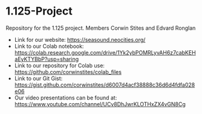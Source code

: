 # 1.125-Project
Repository for the 1.125 project. Members Corwin Stites and Edvard Ronglan

- Link for our website: https://seasound.neocities.org/
- Link to our Colab notebook: https://colab.research.google.com/drive/1Yk2ybPOMRLyvAH6z7cabKEHaEyKTYBbP?usp=sharing
- Link to our repository for Colab use: https://github.com/corwinstites/colab_files
- Link to our Git Gist: https://gist.github.com/corwinstites/d6007d4acf38888c36d6d4fdfa028e06
- Our video presentations can be found at: https://www.youtube.com/channel/UCv8DhJwrKLOTHxZX4vGN8Cg
